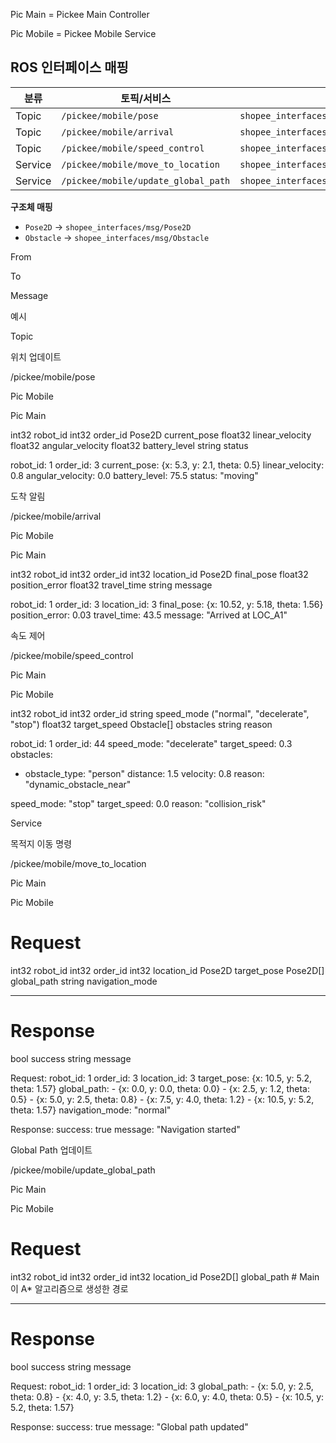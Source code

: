 Pic Main = Pickee Main Controller

Pic Mobile = Pickee Mobile Service

## ROS 인터페이스 매핑

| 분류 | 토픽/서비스 | ROS 타입 | 파일 경로 |
|---|---|---|---|
| Topic | `/pickee/mobile/pose` | `shopee_interfaces/msg/PickeeMobilePose` | `ros2_ws/src/shopee_interfaces/msg/PickeeMobilePose.msg` |
| Topic | `/pickee/mobile/arrival` | `shopee_interfaces/msg/PickeeMobileArrival` | `ros2_ws/src/shopee_interfaces/msg/PickeeMobileArrival.msg` |
| Topic | `/pickee/mobile/speed_control` | `shopee_interfaces/msg/PickeeMobileSpeedControl` | `ros2_ws/src/shopee_interfaces/msg/PickeeMobileSpeedControl.msg` |
| Service | `/pickee/mobile/move_to_location` | `shopee_interfaces/srv/PickeeMobileMoveToLocation` | `ros2_ws/src/shopee_interfaces/srv/PickeeMobileMoveToLocation.srv` |
| Service | `/pickee/mobile/update_global_path` | `shopee_interfaces/srv/PickeeMobileUpdateGlobalPath` | `ros2_ws/src/shopee_interfaces/srv/PickeeMobileUpdateGlobalPath.srv` |

**구조체 매핑**
- `Pose2D` → `shopee_interfaces/msg/Pose2D`
- `Obstacle` → `shopee_interfaces/msg/Obstacle`




From

To

Message

예시

Topic











위치 업데이트

/pickee/mobile/pose

Pic Mobile

Pic Main

int32 robot_id
int32 order_id
Pose2D current_pose
float32 linear_velocity
float32 angular_velocity
float32 battery_level
string status

robot_id: 1
order_id: 3
current_pose: {x: 5.3, y: 2.1, theta: 0.5}
linear_velocity: 0.8
angular_velocity: 0.0
battery_level: 75.5
status: "moving"

도착 알림

/pickee/mobile/arrival

Pic Mobile

Pic Main

int32 robot_id
int32 order_id
int32 location_id
Pose2D final_pose
float32 position_error
float32 travel_time
string message

robot_id: 1
order_id: 3
location_id: 3
final_pose: {x: 10.52, y: 5.18, theta: 1.56}
position_error: 0.03
travel_time: 43.5
message: "Arrived at LOC_A1"

속도 제어

/pickee/mobile/speed_control

Pic Main

Pic Mobile

int32 robot_id
int32 order_id
string speed_mode ("normal", "decelerate", "stop")
float32 target_speed
Obstacle[] obstacles
string reason

robot_id: 1
order_id: 44
speed_mode: "decelerate"
target_speed: 0.3
obstacles:
  - obstacle_type: "person"
    distance: 1.5
    velocity: 0.8
reason: "dynamic_obstacle_near"

speed_mode: "stop"
target_speed: 0.0
reason: "collision_risk"

Service











목적지 이동 명령

/pickee/mobile/move_to_location

Pic Main

Pic Mobile

# Request
int32 robot_id
int32 order_id
int32 location_id
Pose2D target_pose
Pose2D[] global_path
string navigation_mode

---
# Response
bool success
string message

Request:
  robot_id: 1
  order_id: 3
  location_id: 3
  target_pose: {x: 10.5, y: 5.2, theta: 1.57}
  global_path:
    - {x: 0.0, y: 0.0, theta: 0.0}
    - {x: 2.5, y: 1.2, theta: 0.5}
    - {x: 5.0, y: 2.5, theta: 0.8}
    - {x: 7.5, y: 4.0, theta: 1.2}
    - {x: 10.5, y: 5.2, theta: 1.57}
  navigation_mode: "normal"

Response:
  success: true
  message: "Navigation started"

Global Path 업데이트

/pickee/mobile/update_global_path

Pic Main

Pic Mobile

# Request
int32 robot_id
int32 order_id
int32 location_id
Pose2D[] global_path  # Main이 A* 알고리즘으로 생성한 경로

---
# Response
bool success
string message

Request:
  robot_id: 1
  order_id: 3
  location_id: 3
  global_path:
    - {x: 5.0, y: 2.5, theta: 0.8}
    - {x: 4.0, y: 3.5, theta: 1.2}
    - {x: 6.0, y: 4.0, theta: 0.5}
    - {x: 10.5, y: 5.2, theta: 1.57}

Response:
  success: true
  message: "Global path updated"
